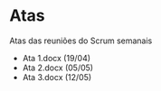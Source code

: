 # Atas

Atas das reuniões do Scrum semanais

- Ata 1.docx (19/04)
- Ata 2.docx (05/05)
- Ata 3.docx (12/05)

